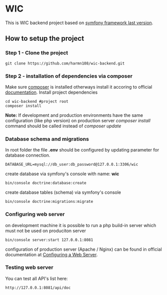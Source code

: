 # WIC


This is WIC backend project based on [symfony framework last version](http://symfony.com/).

## How to setup the project

### Step 1 - Clone the project

```
git clone https://github.com/harmn108/wic-backend.git
```

### Step 2 - installation of dependencies via composer

Make sure [composer](https://getcomposer.org/) is installed otherways install it accoring to official [documentation](https://getcomposer.org/doc/00-intro.md#installation-linux-unix-osx). Install project dependencies

```
cd wic-backend #project root
composer install
```
**Note:** If development and production environments have the same configuration (like php version) on production server *composer install* command should be called instead of *composer update*

### Database schema and migrations
In root folder the file **.env** should be configured by updating parameter for database connection.
```
DATABASE_URL=mysql://db_user:db_password@127.0.0.1:3306/wic
```

create database via symfony's console with name: **wic**
```
bin/console doctrine:database:create
```

create database tables (schema) via symfony's console
```
bin/console doctrine:migrations:migrate
```

### Configuring web server 

on development machine it is possible to run a php build-in server which must not be used on produciton server
```
bin/console server:start 127.0.0.1:8081
```

configuration of production server (Apache / Nginx) can be found in official documentation at [Configuring a Web Server](http://symfony.com/doc/current/setup/web_server_configuration.html).

### Testing web server

You can test all API's list here:
```
http://127.0.0.1:8081/api/doc
```